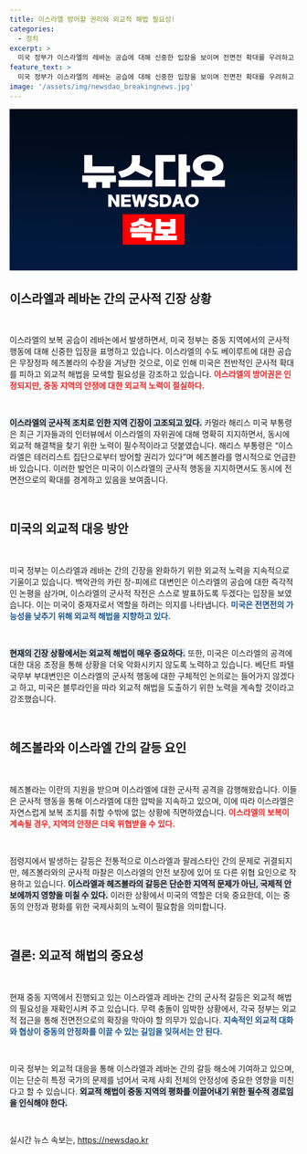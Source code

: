 ```yaml
---
title: 이스라엘 방어할 권리와 외교적 해법 필요성!
categories:
  - 정치
excerpt: >
  미국 정부가 이스라엘의 레바논 공습에 대해 신중한 입장을 보이며 전면전 확대를 우려하고 있습니다. 카멀라 해리스 부통령은 외교적 해법의 중요성을 강조하며, 중동 지역의 안전을 지속적으로 지킬 필요성을 피력했습니다.
feature_text: >
  미국 정부가 이스라엘의 레바논 공습에 대해 신중한 입장을 보이며 전면전 확대를 우려하고 있습니다. 카멀라 해리스 부통령은 외교적 해법의 중요성을 강조하며, 중동 지역의 안전을 지속적으로 지킬 필요성을 피력했습니다.
image: '/assets/img/newsdao_breakingnews.jpg'
---
```


<p><img src="/assets/img/newsdao_breakingnews.jpg" alt="ontimetimes 속보" /></p>

<h2 data-ke-size="size26">이스라엘과 레바논 간의 군사적 긴장 상황</h2>

<p data-ke-size="size16">&nbsp;</p>

<p>이스라엘의 보복 공습이 레바논에서 발생하면서, 미국 정부는 중동 지역에서의 군사적 행동에 대해 신중한 입장을 표명하고 있습니다. 이스라엘의 수도 베이루트에 대한 공습은 무장정파 헤즈볼라의 수장을 겨냥한 것으로, 이로 인해 미국은 전반적인 군사적 확대를 피하고 외교적 해법을 모색할 필요성을 강조하고 있습니다. <b><span style="color: #ee2323;">이스라엘의 방어권은 인정되지만, 중동 지역의 안정에 대한 외교적 노력이 절실하다.</span></b></p>

<p data-ke-size="size16">&nbsp;</p>

<p><b><span style="background-color: #21538527;">이스라엘의 군사적 조치로 인한 지역 긴장이 고조되고 있다.</span></b> 카멀라 해리스 미국 부통령은 최근 기자들과의 인터뷰에서 이스라엘의 자위권에 대해 명확히 지지하면서, 동시에 외교적 해결책을 찾기 위한 노력이 필수적이라고 덧붙였습니다. 해리스 부통령은 “이스라엘은 테러리스트 집단으로부터 방어할 권리가 있다”며 헤즈볼라를 명시적으로 언급한 바 있습니다. 이러한 발언은 미국이 이스라엘의 군사적 행동을 지지하면서도 동시에 전면전으로의 확대를 경계하고 있음을 보여줍니다.</p>

<p data-ke-size="size16">&nbsp;</p>

<h2 data-ke-size="size26">미국의 외교적 대응 방안</h2>

<p data-ke-size="size16">&nbsp;</p>

<p>미국 정부는 이스라엘과 레바논 간의 긴장을 완화하기 위한 외교적 노력을 지속적으로 기울이고 있습니다. 백악관의 카린 장-피에르 대변인은 이스라엘의 공습에 대한 즉각적인 논평을 삼가며, 이스라엘의 군사적 작전은 스스로 발표하도록 두겠다는 입장을 보였습니다. 이는 미국이 중재자로서 역할을 하려는 의지를 나타냅니다. <b><span style="color: #1a5490;">미국은 전면전의 가능성을 낮추기 위해 외교적 해법을 지향하고 있다.</span></b></p>

<p data-ke-size="size16">&nbsp;</p>

<p><b><span style="background-color: #21538527;">현재의 긴장 상황에서는 외교적 해법이 매우 중요하다.</span></b> 또한, 미국은 이스라엘의 공격에 대한 대응 조정을 통해 상황을 더욱 악화시키지 않도록 노력하고 있습니다. 베단트 파텔 국무부 부대변인은 이스라엘의 군사적 행동에 대한 구체적인 논의로는 들어가지 않겠다고 하고, 미국은 블루라인을 따라 외교적 해법을 도출하기 위한 노력을 계속할 것이라고 강조했습니다. </p>

<p data-ke-size="size16">&nbsp;</p>

<h2 data-ke-size="size26">헤즈볼라와 이스라엘 간의 갈등 요인</h2>

<p data-ke-size="size16">&nbsp;</p>

<p>헤즈볼라는 이란의 지원을 받으며 이스라엘에 대한 군사적 공격을 감행해왔습니다. 이들은 군사적 행동을 통해 이스라엘에 대한 압박을 지속하고 있으며, 이에 따라 이스라엘은 자연스럽게 보복 조치를 취할 수밖에 없는 상황에 직면하였습니다. <b><span style="color: #ee2323;">이스라엘의 보복이 계속될 경우, 지역의 안정은 더욱 위협받을 수 있다.</span></b></p>

<p data-ke-size="size16">&nbsp;</p>

<p>점령지에서 발생하는 갈등은 전통적으로 이스라엘과 팔레스타인 간의 문제로 귀결되지만, 헤즈볼라와의 군사적 마찰은 이스라엘의 안전 보장에 있어 또 다른 위협 요인으로 작용하고 있습니다. <b><span style="background-color: #21538527;">이스라엘과 헤즈볼라의 갈등은 단순한 지역적 문제가 아닌, 국제적 안보에까지 영향을 미칠 수 있다.</span></b> 이러한 상황에서 미국의 역할은 더욱 중요한데, 이는 중동의 안정과 평화를 위한 국제사회의 노력이 필요함을 의미합니다.</p>

<p data-ke-size="size16">&nbsp;</p>

<h2 data-ke-size="size26">결론: 외교적 해법의 중요성</h2>

<p data-ke-size="size16">&nbsp;</p>

<p>현재 중동 지역에서 진행되고 있는 이스라엘과 레바논 간의 군사적 갈등은 외교적 해법의 필요성을 재확인시켜 주고 있습니다. 무력 충돌이 임박한 상황에서, 각국 정부는 외교적 접근을 통해 전면전으로의 확장을 막아야 할 의무가 있습니다. <b><span style="color: #1a5490;">지속적인 외교적 대화와 협상이 중동의 안정화를 이끌 수 있는 길임을 잊혀서는 안 된다.</span></b></p>

<p data-ke-size="size16">&nbsp;</p>

<p>미국 정부는 외교적 대응을 통해 이스라엘과 레바논 간의 갈등 해소에 기여하고 있으며, 이는 단순히 특정 국가의 문제를 넘어서 국제 사회 전체의 안정성에 중요한 영향을 미친다고 할 수 있습니다. <b><span style="background-color: #21538527;">외교적 해법이 중동 지역의 평화를 이끌어내기 위한 필수적 경로임을 인식해야 한다.</span></b></p>

<p data-ke-size="size16">&nbsp;</p>
실시간 뉴스 속보는, <a href="https://newsdao.kr" rel="dofollow">https://newsdao.kr</a>


